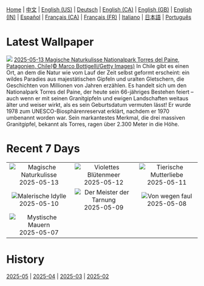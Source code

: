 [Home](../README.md) | [中文](zh-CN.md) | [English (US)](en-US.md) | [Deutsch](de-DE.md) | [English (CA)](en-CA.md) | [English (GB)](en-GB.md) | [English (IN)](en-IN.md) | [Español](es-ES.md) | [Français (CA)](fr-CA.md) | [Français (FR)](fr-FR.md) | [Italiano](it-IT.md) | [日本語](ja-JP.md) | [Português](pt-BR.md)

# Latest Wallpaper
![](https://www.bing.com/th?id=OHR.TorresChile_DE-DE8890780027_UHD.jpg)
[2025-05-13 Magische Naturkulisse Nationalpark Torres del Paine, Patagonien, Chile(© Marco Bottigelli/Getty Images)](https://www.bing.com/th?id=OHR.TorresChile_DE-DE8890780027_UHD.jpg)
In Chile gibt es einen Ort, an dem die Natur wie vom Lauf der Zeit selbst geformt erscheint: ein wildes Paradies aus majestätischen Gipfeln und uralten Gletschern, die Geschichten von Millionen von Jahren erzählen. Es handelt sich um den Nationalpark Torres del Paine, der heute sein 66-jähriges Bestehen feiert – auch wenn er mit seinen Granitgipfeln und ewigen Landschaften weitaus älter und weiser wirkt, als es sein Geburtsdatum vermuten lässt! Er wurde 1978 zum UNESCO-Biosphärenreservat erklärt, nachdem er 1970 umbenannt worden war. Sein markantestes Merkmal, die drei massiven Granitgipfel, bekannt als Torres, ragen über 2.300 Meter in die Höhe.

# Recent 7 Days
|  |  |  |
|:---:|:---:|:---:|
| ![](https://www.bing.com/th?id=OHR.TorresChile_DE-DE8890780027_400x240.jpg "Magische Naturkulisse") 2025-05-13 | ![](https://www.bing.com/th?id=OHR.IrisGarden_DE-DE8196648954_400x240.jpg "Violettes Blütenmeer") 2025-05-12 | ![](https://www.bing.com/th?id=OHR.LeopardMother_DE-DE4781516786_400x240.jpg "Tierische Mutterliebe") 2025-05-11 |
| ![](https://www.bing.com/th?id=OHR.HeidelbergSpring_DE-DE1255336849_400x240.jpg "Malerische Idylle") 2025-05-10 | ![](https://www.bing.com/th?id=OHR.CuteChameleon_DE-DE1145473262_400x240.jpg "Der Meister der Tarnung") 2025-05-09 | ![](https://www.bing.com/th?id=OHR.RhyoliteDonkeys_DE-DE0880172671_400x240.jpg "Von wegen faul") 2025-05-08 |
| ![](https://www.bing.com/th?id=OHR.DunluceIreland_DE-DE2678397911_400x240.jpg "Mystische Mauern") 2025-05-07 |  |  |

# History
[2025-05](../archives/wallpaper/de-DE/w_2025_05.md) | [2025-04](../archives/wallpaper/de-DE/w_2025_04.md) | [2025-03](../archives/wallpaper/de-DE/w_2025_03.md) | [2025-02](../archives/wallpaper/de-DE/w_2025_02.md)
